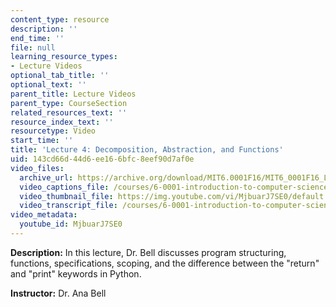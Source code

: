 ```yaml
---
content_type: resource
description: ''
end_time: ''
file: null
learning_resource_types:
- Lecture Videos
optional_tab_title: ''
optional_text: ''
parent_title: Lecture Videos
parent_type: CourseSection
related_resources_text: ''
resource_index_text: ''
resourcetype: Video
start_time: ''
title: 'Lecture 4: Decomposition, Abstraction, and Functions'
uid: 143cd66d-44d6-ee16-6bfc-8eef90d7af0e
video_files:
  archive_url: https://archive.org/download/MIT6.0001F16/MIT6_0001F16_Lecture_04_300k.mp4
  video_captions_file: /courses/6-0001-introduction-to-computer-science-and-programming-in-python-fall-2016/89d4f8a478a957b49244641cb53d1cf8_MjbuarJ7SE0.vtt
  video_thumbnail_file: https://img.youtube.com/vi/MjbuarJ7SE0/default.jpg
  video_transcript_file: /courses/6-0001-introduction-to-computer-science-and-programming-in-python-fall-2016/2cd211c4c7f47153bbc413099ae2d2e1_MjbuarJ7SE0.pdf
video_metadata:
  youtube_id: MjbuarJ7SE0
---
```




**Description:** In this lecture, Dr. Bell discusses program structuring, functions, specifications, scoping, and the difference between the "return" and "print" keywords in Python.

**Instructor:** Dr. Ana Bell